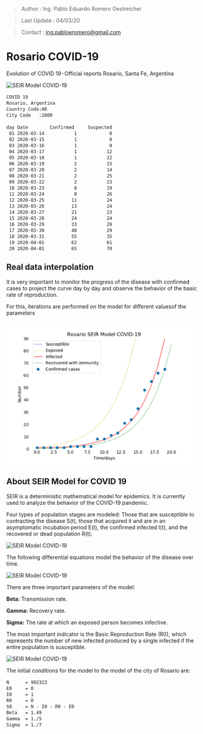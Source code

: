 >Author        : Ing. Pablo Eduardo Romero Oestreicher

>Last Update   : 04/03/20

>Contact       : ing.pabloeromero@gmail.com
# Rosario COVID-19



Evolution of COVID 19 - Official reports
Rosario, Santa Fe, Argentina

![SEIR Model COVID-19](/img/seir-covid19.png)

```
COVID 19
Rosario, Argentina
Country Code:AR
City Code   :2000

day Date        Confirmed     Suspected
 01 2020-03-14           1            0       
 02 2020-03-15           1            0
 03 2020-03-16           1            0
 04 2020-03-17           1           12
 05 2020-03-18           1           22
 06 2020-03-19           2           15
 07 2020-03-20           2           14
 08 2020-03-21           2           25
 09 2020-03-22           2           23
 10 2020-03-23           8           19
 11 2020-03-24           8           26
 12 2020-03-25          11           24
 13 2020-03-26          13           24
 14 2020-03-27          21           23
 15 2020-03-28          24           24
 16 2020-03-29          33           28
 17 2020-03-30          48           29
 18 2020-03-31          55           35
 19 2020-04-01          62           61
 20 2020-04-01          65           70
```
## Real data interpolation

It is very important to monitor the progress of the disease with confirmed cases to project the curve day by day and observe the behavior of the basic rate of reproduction.

For this, iterations are performed on the model for different values ​​of the parameters

![SEIR Model COVID-19](/img/seir-interpolation.png)

## About SEIR Model for COVID 19
SEIR is a deterministic mathematical model for epidemics. It is currently used to analyze the behavior of the COVID-19 pandemic.

Four types of population stages are modeled: Those that are susceptible to contracting the disease S(t), those that acquired it and are in an asymptomatic incubation period E(t), the confirmed infected I(t), and the recovered or dead population R(t).

![SEIR Model COVID-19](/img/seir-blocks.png)

The following differential equations model the behavior of the disease over time.

![SEIR Model COVID-19](/img/seir-diffeq.png)

There are three important parameters of the model:

**Beta:**  Transmission rate.

**Gamma:** Recovery rate.

**Sigma:** The rate at which an exposed person becomes infective.  

The most important indicator is the Basic Reproduction Rate (R0), which represents the number of new infected produced by a single infected if the entire population is susceptible.

![SEIR Model COVID-19](/img/seir-r0.png)


The initial conditions for the model to the model of the city of Rosario are:

```
N      = 992323
E0     = 0
I0     = 1
R0     = 0
S0     = N - I0 - R0 - E0
Beta   = 1.49
Gamma  = 1./5
Sigma  = 1./7
```
